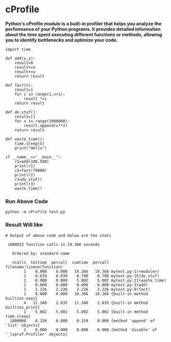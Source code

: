 
# **cProfile**

**Python's cProfile module is a built-in profiler that helps you analyze the performance of your Python programs. It provides detailed information about the time spent executing different functions or methods, allowing you to identify bottlenecks and optimize your code.**

```
import time

def add(x,y):
    result=0
    result+=x
    result+=y
    return result

def fact(n):
    result=1
    for i in range(1,n+1):
        result *=i
    return result

def do_stuf():
    result=[]
    for x in range(1000000):
        result.append(x**2)
    return result

def waste_time():
    time.sleep(5)
    print("Hello")
    
if __name__=="__main__":
    r1=add(100,500)
    print(r1)
    r2=fact(70000)
    print(r2)
    r3=do_stuf()
    print(r3)
    waste_time()
```
### Run Above Code
```
python -m cProfile test.py
```

### Result Will like
```
# Output of above code and below are the stats

 1000012 function calls in 19.366 seconds

   Ordered by: standard name

   ncalls  tottime  percall  cumtime  percall filename:lineno(function)
        1    0.000    0.000   19.366   19.366 mytest.py:1(<module>)
        1    0.639    0.639    0.798    0.798 mytest.py:15(do_stuf)
        1    0.000    0.000    5.002    5.002 mytest.py:21(waste_time)
        1    0.000    0.000    0.000    0.000 mytest.py:3(add)
        1    2.226    2.226    2.226    2.226 mytest.py:9(fact)
        1    0.000    0.000   19.366   19.366 {built-in method builtins.exec}
        4   11.340    2.835   11.340    2.835 {built-in method builtins.print}
        1    5.002    5.002    5.002    5.002 {built-in method time.sleep}
  1000000    0.159    0.000    0.159    0.000 {method 'append' of 'list' objects}
        1    0.000    0.000    0.000    0.000 {method 'disable' of '_lsprof.Profiler' objects}
```
